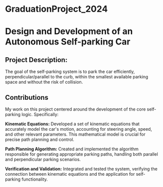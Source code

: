 #              GraduationProject_2024
# Design and Development of an Autonomous Self-parking Car

## Project Description:
The goal of the self-parking system is to park the car efficiently, perpendicular/parallel to the curb, within the smallest available parking space and without the risk of collision.

## Contributions
My work on this project centered around the development of the core self-parking logic.  Specifically:

  **Kinematic Equations:** Developed a set of kinematic equations that accurately model the car's motion, accounting for steering angle, speed, and other relevant parameters. This mathematical model is crucial for    precise path planning and control.
  
  **Path Planning Algorithm:** Created and implemented the algorithm responsible for generating appropriate parking paths, handling both parallel and perpendicular parking scenarios.
  
  **Verification and Validation:** Integrated and tested the system, verifying the connection between kinematic equations and the application for self-parking functionality.
